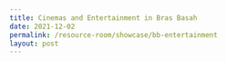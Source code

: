```yaml
---
title: Cinemas and Entertainment in Bras Basah
date: 2021-12-02
permalink: /resource-room/showcase/bb-entertainment
layout: post
---
```

